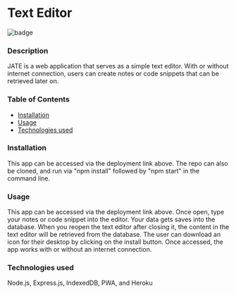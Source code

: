 # Text Editor
![badge](https://img.shields.io/badge/MIT-License-blue.svg)

### Description

JATE is a web application that serves as a simple text editor. With or without internet connection, users can create notes or code snippets that can be retrieved later on.

### Table of Contents 

- [Installation](#installation)
- [Usage](#usage)
- [Technologies used](#technologies-used)

### Installation

This app can be accessed via the deployment link above. The repo can also be cloned, and run via "npm install" followed by "npm start" in the command line.

### Usage

This app can be accessed via the deployment link above.
Once open, type your notes or code snippet into the editor. Your data gets saves into the database. When you reopen the text editor after closing it, the content in the text editor will be retrieved from the database. The user can download an icon for their desktop by clicking on the install button. Once accessed, the app works with or without an internet connection.

###  Technologies used

Node.js, Express.js, IndexedDB, PWA, and Heroku
